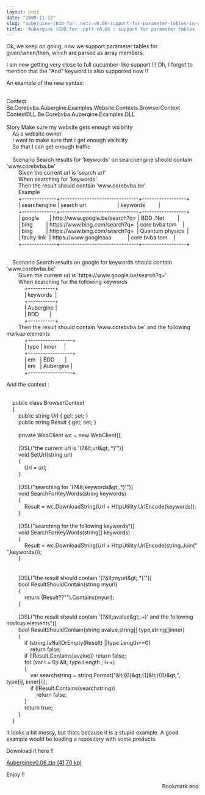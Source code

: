 ```yaml
---
layout: post
date: "2009-11-12"
slug: "aubergine-(bdd-for-.net)-v0.06-support-for-parameter-tables-in-given-when-then"
title: 'Aubergine (BDD for .net) v0.06 : support for parameter tables in given/when/then'
---
```


<p>Ok, we keep on going; now we support parameter tables for given/when/then, which are parsed as array members.</p>
<p>I am now getting very close to full cucumber-like support !!! Oh, I forgot to mention that the "And" keyword is also supported now !!</p>
<p>An example of the new syntax:</p>
<p><div class="code">
<br />Context&nbsp;&nbsp;&nbsp; Be.Corebvba.Aubergine.Examples.Website.Contexts.BrowserContext<br />ContextDLL Be.Corebvba.Aubergine.Examples.DLL<br /><br />Story Make sure my website gets enough visibility<br />&nbsp;&nbsp;&nbsp; As a website owner<br />&nbsp;&nbsp;&nbsp; I want to make sure that I get enough visibility<br />&nbsp;&nbsp;&nbsp; So that I can get enough traffic<br /><br />&nbsp;&nbsp;&nbsp; Scenario Search results <span class="kwrd">for</span> <span class="str">'keywords'</span> on searchengine should contain <span class="str">'www.corebvba.be'</span> <br />&nbsp;&nbsp;&nbsp;&nbsp;&nbsp;&nbsp;&nbsp; Given the current url <span class="kwrd">is</span> <span class="str">'search url'</span><br />&nbsp;&nbsp;&nbsp;&nbsp;&nbsp;&nbsp;&nbsp; When searching <span class="kwrd">for</span> <span class="str">'keywords'</span><br />&nbsp;&nbsp;&nbsp;&nbsp;&nbsp;&nbsp;&nbsp; Then the result should contain <span class="str">'www.corebvba.be'</span><br />&nbsp;&nbsp;&nbsp; &nbsp;&nbsp;&nbsp; Example<br />&nbsp;&nbsp;&nbsp; &nbsp;&nbsp;&nbsp; +--------------+--------------------------------+------------------+<br />&nbsp;&nbsp;&nbsp; &nbsp;&nbsp;&nbsp; | searchengine | search url&nbsp;&nbsp;&nbsp;&nbsp;&nbsp;&nbsp;&nbsp;&nbsp;&nbsp;&nbsp;&nbsp;&nbsp;&nbsp;&nbsp;&nbsp;&nbsp;&nbsp;&nbsp;&nbsp;&nbsp; | keywords&nbsp;&nbsp;&nbsp;&nbsp;&nbsp;&nbsp;&nbsp;&nbsp; |<br />&nbsp;&nbsp;&nbsp; &nbsp;&nbsp;&nbsp; +--------------+--------------------------------+------------------+<br />&nbsp;&nbsp;&nbsp; &nbsp;&nbsp;&nbsp; | google&nbsp;&nbsp;&nbsp;&nbsp;&nbsp;&nbsp; | http:<span class="rem">//www.google.be/search?q= | BDD .Net&nbsp;&nbsp;&nbsp;&nbsp;&nbsp;&nbsp;&nbsp;&nbsp; |<br />&nbsp;&nbsp;&nbsp; &nbsp;&nbsp;&nbsp; | bing&nbsp;&nbsp;&nbsp;&nbsp;&nbsp;&nbsp;&nbsp;&nbsp; | https://www.bing.com/search?q=&nbsp; | core bvba tom&nbsp;&nbsp;&nbsp; |<br />&nbsp;&nbsp;&nbsp; &nbsp;&nbsp;&nbsp; | bing&nbsp;&nbsp;&nbsp;&nbsp;&nbsp;&nbsp;&nbsp;&nbsp; | https://www.bing.com/search?q=&nbsp; | Quantum physics&nbsp; |<br />&nbsp;&nbsp;&nbsp; &nbsp;&nbsp;&nbsp; | faulty link&nbsp; | https://www.googleaaa&nbsp;&nbsp;&nbsp;&nbsp;&nbsp;&nbsp;&nbsp;&nbsp;&nbsp;&nbsp; | core bvba tom&nbsp;&nbsp;&nbsp; |<br />&nbsp;&nbsp;&nbsp; &nbsp;&nbsp;&nbsp; +--------------+--------------------------------+------------------+</p></span>
<p><br />&nbsp;&nbsp;&nbsp; Scenario Search results on google <span class="kwrd">for</span> keywords should contain <span class="str">'www.corebvba.be'</span> <br />&nbsp;&nbsp;&nbsp;&nbsp;&nbsp;&nbsp;&nbsp; Given the current url <span class="kwrd">is</span> <span class="str">'https://www.google.be/search?q='</span> <br />&nbsp;&nbsp;&nbsp;&nbsp;&nbsp;&nbsp;&nbsp; When searching <span class="kwrd">for</span> the following keywords<br />&nbsp;&nbsp;&nbsp; &nbsp;&nbsp;&nbsp; &nbsp;&nbsp;&nbsp; +-----------+<br />&nbsp;&nbsp;&nbsp; &nbsp;&nbsp;&nbsp; &nbsp;&nbsp;&nbsp; | keywords&nbsp; |<br />&nbsp;&nbsp;&nbsp; &nbsp;&nbsp;&nbsp; &nbsp;&nbsp;&nbsp; +-----------+<br />&nbsp;&nbsp;&nbsp; &nbsp;&nbsp;&nbsp; &nbsp;&nbsp;&nbsp; | Aubergine |<br />&nbsp;&nbsp;&nbsp; &nbsp;&nbsp;&nbsp; &nbsp;&nbsp;&nbsp; | BDD&nbsp;&nbsp;&nbsp;&nbsp;&nbsp;&nbsp; |<br />&nbsp;&nbsp;&nbsp; &nbsp;&nbsp;&nbsp; &nbsp;&nbsp;&nbsp; +-----------+<br />&nbsp;&nbsp;&nbsp;&nbsp;&nbsp;&nbsp;&nbsp; Then the result should contain <span class="str">'www.corebvba.be'</span> and the following markup elements<br />&nbsp;&nbsp;&nbsp; &nbsp;&nbsp;&nbsp; &nbsp;&nbsp;&nbsp; +------------------+<br />&nbsp;&nbsp;&nbsp; &nbsp;&nbsp;&nbsp; &nbsp;&nbsp;&nbsp; | type | inner&nbsp;&nbsp;&nbsp;&nbsp; |<br />&nbsp;&nbsp;&nbsp; &nbsp;&nbsp;&nbsp; &nbsp;&nbsp;&nbsp; +------------------+<br />&nbsp;&nbsp;&nbsp; &nbsp;&nbsp;&nbsp; &nbsp;&nbsp;&nbsp; | em&nbsp;&nbsp; | BDD&nbsp;&nbsp;&nbsp;&nbsp;&nbsp;&nbsp; |<br />&nbsp;&nbsp;&nbsp; &nbsp;&nbsp;&nbsp; &nbsp;&nbsp;&nbsp; | em&nbsp;&nbsp; | Aubergine |<br />&nbsp;&nbsp;&nbsp; &nbsp;&nbsp;&nbsp; &nbsp;&nbsp;&nbsp; +------------------+<br /></div></p>
<p>And the context :</p>
<p><div class="code">
<br />&nbsp;&nbsp;&nbsp; <span class="kwrd">public</span> <span class="kwrd">class</span> BrowserContext<br />&nbsp;&nbsp;&nbsp; {<br />&nbsp;&nbsp;&nbsp;&nbsp;&nbsp;&nbsp;&nbsp; <span class="kwrd">public</span> <span class="kwrd">string</span> Url { get; set; }<br />&nbsp;&nbsp;&nbsp;&nbsp;&nbsp;&nbsp;&nbsp; <span class="kwrd">public</span> <span class="kwrd">string</span> Result { get; set; }<br /><br />&nbsp;&nbsp;&nbsp;&nbsp;&nbsp;&nbsp;&nbsp; <span class="kwrd">private</span> WebClient wc = <span class="kwrd">new</span> WebClient();<br />&nbsp;&nbsp;&nbsp;&nbsp;&nbsp;&nbsp;&nbsp;&nbsp;&nbsp;&nbsp;&nbsp; <br />&nbsp;&nbsp;&nbsp;&nbsp;&nbsp;&nbsp;&nbsp; [DSL(<span class="str">"the current url is '(?&amp;lt;url&amp;gt;.*)'"</span>)]<br />&nbsp;&nbsp;&nbsp;&nbsp;&nbsp;&nbsp;&nbsp; <span class="kwrd">void</span> SetUrl(<span class="kwrd">string</span> url)<br />&nbsp;&nbsp;&nbsp;&nbsp;&nbsp;&nbsp;&nbsp; {<br />&nbsp;&nbsp;&nbsp;&nbsp;&nbsp;&nbsp;&nbsp;&nbsp;&nbsp;&nbsp;&nbsp; Url = url;<br />&nbsp;&nbsp;&nbsp;&nbsp;&nbsp;&nbsp;&nbsp; }<br /><br />&nbsp;&nbsp;&nbsp;&nbsp;&nbsp;&nbsp;&nbsp; [DSL(<span class="str">"searching for '(?&amp;lt;keywords&amp;gt;.*)'"</span>)]<br />&nbsp;&nbsp;&nbsp;&nbsp;&nbsp;&nbsp;&nbsp; <span class="kwrd">void</span> SearchForKeyWords(<span class="kwrd">string</span> keywords)<br />&nbsp;&nbsp;&nbsp;&nbsp;&nbsp;&nbsp;&nbsp; {<br />&nbsp;&nbsp;&nbsp;&nbsp;&nbsp;&nbsp;&nbsp;&nbsp;&nbsp;&nbsp;&nbsp; Result = wc.DownloadString(Url + HttpUtility.UrlEncode(keywords));<br />&nbsp;&nbsp;&nbsp;&nbsp;&nbsp;&nbsp;&nbsp; }<br /><br />&nbsp;&nbsp;&nbsp;&nbsp;&nbsp;&nbsp;&nbsp; [DSL(<span class="str">"searching for the following keywords"</span>)]<br />&nbsp;&nbsp;&nbsp;&nbsp;&nbsp;&nbsp;&nbsp; <span class="kwrd">void</span> SearchForKeyWords(<span class="kwrd">string</span>[] keywords)<br />&nbsp;&nbsp;&nbsp;&nbsp;&nbsp;&nbsp;&nbsp; {<br />&nbsp;&nbsp;&nbsp;&nbsp;&nbsp;&nbsp;&nbsp;&nbsp;&nbsp;&nbsp;&nbsp; Result = wc.DownloadString(Url + HttpUtility.UrlEncode(<span class="kwrd">string</span>.Join(<span class="str">" "</span>,keywords)));<br />&nbsp;&nbsp;&nbsp;&nbsp;&nbsp;&nbsp;&nbsp; }<br /><br /><br />&nbsp;&nbsp;&nbsp;&nbsp;&nbsp;&nbsp;&nbsp; [DSL(<span class="str">"the result should contain '(?&amp;lt;myurl&amp;gt;.*)'"</span>)]<br />&nbsp;&nbsp;&nbsp;&nbsp;&nbsp;&nbsp;&nbsp; <span class="kwrd">bool</span> ResultShouldContain(<span class="kwrd">string</span> myurl)<br />&nbsp;&nbsp;&nbsp;&nbsp;&nbsp;&nbsp;&nbsp; {<br />&nbsp;&nbsp;&nbsp;&nbsp;&nbsp;&nbsp;&nbsp;&nbsp;&nbsp;&nbsp;&nbsp; <span class="kwrd">return</span> (Result??<span class="str">""</span>).Contains(myurl);<br />&nbsp;&nbsp;&nbsp;&nbsp;&nbsp;&nbsp;&nbsp; }<br /><br />&nbsp;&nbsp;&nbsp;&nbsp;&nbsp;&nbsp;&nbsp; [DSL(<span class="str">"the result should contain '(?&amp;lt;avalue&amp;gt;.+)' and the following markup elements"</span>)]<br />&nbsp;&nbsp;&nbsp;&nbsp;&nbsp;&nbsp;&nbsp; <span class="kwrd">bool</span> ResultShouldContain(<span class="kwrd">string</span> avalue,<span class="kwrd">string</span>[] type,<span class="kwrd">string</span>[]inner)<br />&nbsp;&nbsp;&nbsp;&nbsp;&nbsp;&nbsp;&nbsp; {<br />&nbsp;&nbsp;&nbsp;&nbsp;&nbsp;&nbsp;&nbsp;&nbsp;&nbsp;&nbsp;&nbsp; <span class="kwrd">if</span> (<span class="kwrd">string</span>.IsNullOrEmpty(Result) ||type.Length==0) <br />&nbsp;&nbsp;&nbsp;&nbsp;&nbsp;&nbsp;&nbsp;&nbsp;&nbsp;&nbsp;&nbsp;&nbsp;&nbsp;&nbsp;&nbsp; <span class="kwrd">return</span> <span class="kwrd">false</span>;<br />&nbsp;&nbsp;&nbsp;&nbsp;&nbsp;&nbsp;&nbsp;&nbsp;&nbsp;&nbsp;&nbsp; <span class="kwrd">if</span> (!Result.Contains(avalue)) <span class="kwrd">return</span> <span class="kwrd">false</span>;<br />&nbsp;&nbsp;&nbsp;&nbsp;&nbsp;&nbsp;&nbsp;&nbsp;&nbsp;&nbsp;&nbsp; <span class="kwrd">for</span> (var i = 0;i &amp;lt; type.Length ; i++)<br />&nbsp;&nbsp;&nbsp;&nbsp;&nbsp;&nbsp;&nbsp;&nbsp;&nbsp;&nbsp;&nbsp; {<br />&nbsp;&nbsp;&nbsp;&nbsp;&nbsp;&nbsp;&nbsp;&nbsp;&nbsp;&nbsp;&nbsp;&nbsp;&nbsp;&nbsp;&nbsp; var searchstring = <span class="kwrd">string</span>.Format(<span class="str">"&amp;lt;{0}&amp;gt;{1}&amp;lt;/{0}&amp;gt;"</span>, type[i], inner[i]);<br />&nbsp;&nbsp;&nbsp;&nbsp;&nbsp;&nbsp;&nbsp;&nbsp;&nbsp;&nbsp;&nbsp;&nbsp;&nbsp;&nbsp;&nbsp; <span class="kwrd">if</span> (!Result.Contains(searchstring))<br />&nbsp;&nbsp;&nbsp;&nbsp;&nbsp;&nbsp;&nbsp;&nbsp;&nbsp;&nbsp;&nbsp;&nbsp;&nbsp;&nbsp;&nbsp;&nbsp;&nbsp;&nbsp;&nbsp; <span class="kwrd">return</span> <span class="kwrd">false</span>;<br />&nbsp;&nbsp;&nbsp;&nbsp;&nbsp;&nbsp;&nbsp;&nbsp;&nbsp;&nbsp;&nbsp; }<br />&nbsp;&nbsp;&nbsp;&nbsp;&nbsp;&nbsp;&nbsp;&nbsp;&nbsp;&nbsp;&nbsp; <span class="kwrd">return</span> <span class="kwrd">true</span>;<br />&nbsp;&nbsp;&nbsp;&nbsp;&nbsp;&nbsp;&nbsp; }<br />&nbsp;&nbsp;&nbsp; }<br /></div></p>
<p>It looks a bit messy, but thats because it is a stupid example. A good example would be loading a repository with some products.</p>
<p>Download it here !!</p>
<p><a href="https://www.corebvba.be/blog/file.axd?file=2009%2f11%2fAuberginev0.06.zip">Auberginev0.06.zip (41,70 kb)</a></p>
<p>Enjoy !!</p><div style="text-align:right"><a class="addthis_button" href="https://www.addthis.com/bookmark.php?v=250&amp;pub=xa-4aec37702e3161d4"><img src="https://s7.addthis.com/static/btn/v2/lg-share-en.gif" width="125" height="16" alt="Bookmark and Share" style="border:0"/></a><script type="text/javascript" src="https://s7.addthis.com/js/250/addthis_widget.js#pub=xa-4aec37702e3161d4"></script></div>
